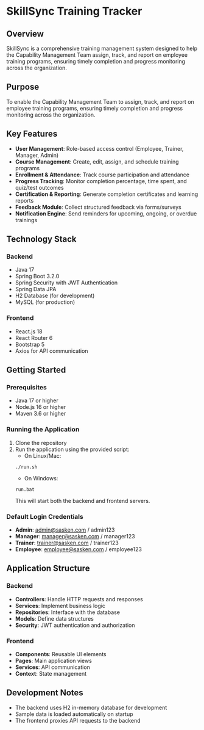 # SkillSync Training Tracker

## Overview
SkillSync is a comprehensive training management system designed to help the Capability Management Team assign, track, and report on employee training programs, ensuring timely completion and progress monitoring across the organization.

## Purpose
To enable the Capability Management Team to assign, track, and report on employee training programs, ensuring timely completion and progress monitoring across the organization.

## Key Features
- **User Management**: Role-based access control (Employee, Trainer, Manager, Admin)
- **Course Management**: Create, edit, assign, and schedule training programs
- **Enrollment & Attendance**: Track course participation and attendance
- **Progress Tracking**: Monitor completion percentage, time spent, and quiz/test outcomes
- **Certification & Reporting**: Generate completion certificates and learning reports
- **Feedback Module**: Collect structured feedback via forms/surveys
- **Notification Engine**: Send reminders for upcoming, ongoing, or overdue trainings

## Technology Stack

### Backend
- Java 17
- Spring Boot 3.2.0
- Spring Security with JWT Authentication
- Spring Data JPA
- H2 Database (for development)
- MySQL (for production)

### Frontend
- React.js 18
- React Router 6
- Bootstrap 5
- Axios for API communication

## Getting Started

### Prerequisites
- Java 17 or higher
- Node.js 16 or higher
- Maven 3.6 or higher

### Running the Application
1. Clone the repository
2. Run the application using the provided script:
   - On Linux/Mac:
   ```
   ./run.sh
   ```
   - On Windows:
   ```
   run.bat
   ```
   This will start both the backend and frontend servers.

### Default Login Credentials
- **Admin**: admin@sasken.com / admin123
- **Manager**: manager@sasken.com / manager123
- **Trainer**: trainer@sasken.com / trainer123
- **Employee**: employee@sasken.com / employee123

## Application Structure

### Backend
- **Controllers**: Handle HTTP requests and responses
- **Services**: Implement business logic
- **Repositories**: Interface with the database
- **Models**: Define data structures
- **Security**: JWT authentication and authorization

### Frontend
- **Components**: Reusable UI elements
- **Pages**: Main application views
- **Services**: API communication
- **Context**: State management

## Development Notes
- The backend uses H2 in-memory database for development
- Sample data is loaded automatically on startup
- The frontend proxies API requests to the backend
